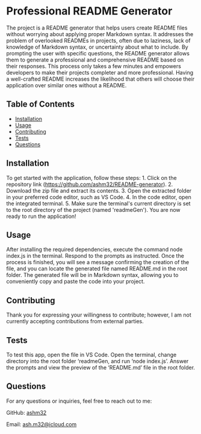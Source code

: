 
# Professional README Generator

The project is a README generator that helps users create README files without worrying about applying proper Markdown syntax. It addresses the problem of overlooked READMEs in projects, often due to laziness, lack of knowledge of Markdown syntax, or uncertainty about what to include. By prompting the user with specific questions, the README generator allows them to generate a professional and comprehensive README based on their responses. This process only takes a few minutes and empowers developers to make their projects completer and more professional. Having a well-crafted README increases the likelihood that others will choose their application over similar ones without a README.

## Table of Contents
- [Installation](#installation)
- [Usage](#usage)
- [Contributing](#contributing)
- [Tests](#tests)
- [Questions](#questions)

## Installation

To get started with the application, follow these steps: 1. Click on the repository link (https://github.com/ashm32/README-generator). 2. Download the zip file and extract its contents. 3. Open the extracted folder in your preferred code editor, such as VS Code. 4. In the code editor, open the integrated terminal. 5. Make sure the terminal's current directory is set to the root directory of the project (named 'readmeGen'). You are now ready to run the application!

## Usage

After installing the required dependencies, execute the command node index.js in the terminal. Respond to the prompts as instructed. Once the process is finished, you will see a message confirming the creation of the file, and you can locate the generated file named README.md in the root folder. The generated file will be in Markdown syntax, allowing you to conveniently copy and paste the code into your project.

## Contributing

Thank you for expressing your willingness to contribute; however, I am not currently accepting contributions from external parties.

## Tests

To test this app, open the file in VS Code. Open the terminal, change directory into the root folder ‘readmeGen, and run ‘node index.js’. Answer the prompts and view the preview of the ‘README.md’ file in the root folder.

## Questions

For any questions or inquiries, feel free to reach out to me:

GitHub: [ashm32](https://github.com/ashm32)

Email: ash.m32@icloud.com
